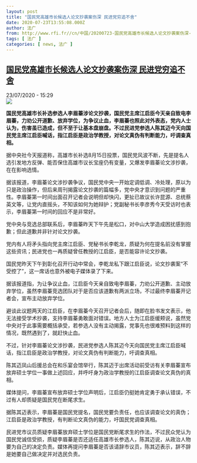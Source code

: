 ```yaml
---
layout: post
title: "国民党高雄市长候选人论文抄袭案伤深 民进党穷追不舍"
date: 2020-07-23T13:55:08.000Z
author: 法广
from: http://www.rfi.fr//cn/中国/20200723-国民党高雄市长候选人论文抄袭案伤深-民进党穷追不舍
tags: [ 法广 ]
categories: [ news, 法广 ]
---
```

<!--1595512508000-->
[国民党高雄市长候选人论文抄袭案伤深 民进党穷追不舍](http://www.rfi.fr//cn/%E4%B8%AD%E5%9B%BD/20200723-%E5%9B%BD%E6%B0%91%E5%85%9A%E9%AB%98%E9%9B%84%E5%B8%82%E9%95%BF%E5%80%99%E9%80%89%E4%BA%BA%E8%AE%BA%E6%96%87%E6%8A%84%E8%A2%AD%E6%A1%88%E4%BC%A4%E6%B7%B1-%E6%B0%91%E8%BF%9B%E5%85%9A%E7%A9%B7%E8%BF%BD%E4%B8%8D%E8%88%8D)
------

<div>
<div>23/07/2020 - 15:29</div><img src="https://s.rfi.fr/media/display/77117dda-cce8-11ea-a7fd-005056bf87d6/w:310/p:16x9/l%2Cw.jpg"><p><strong>国民党高雄市长补选参选人李眉蓁涉论文抄袭，国民党主席江启臣今天亲自致电李眉蓁，力劝公开道歉、放弃学位，为争议止血，李眉蓁也照此对外表态，党内人士认为，伤害虽已造成，但不至于让基本盘崩盘。不过民进党参选人陈其迈今天向国民党主席江启臣喊话，指江启臣是政治学教授，对论文真伪有判断能力，吁调查真相。</strong></p><div class="t-content__body u-clearfix"><div class="m-interstitial"></div><p>据中央社今天报道称，高雄市长补选8月15日投票，国民党风波不断，先是提名人选引发地方反弹、能否保住高雄市议长宝座仍有变量，又爆发李眉蓁论文涉抄袭，在在影响选情。</p><p>据该报道，李眉蓁论文涉抄袭争议，国民党中央一开始定调低调、冷处理，原以为只是政治操作，但后来周刊揭露论文抄袭的篇幅多，党中央才意识到问题的严重性。李眉蓁第一时间出面召开记者会说明但却快闪，更扯已故议长许昆源、总统蔡英文等，让党内直摇头，不知该如何为她辩护；党副秘书长李彦秀今天受访时也表示，李眉蓁第一时间的回应不是非常好。</p><p>党中央与竞选总部联系后，李眉蓁昨天下午先是松口，对中山大学造成困扰感到抱歉；但此道歉并非针对论文抄袭。</p><p>党内有人将矛头指向党主席江启臣、党秘书长李乾龙，质疑为何在提名前没有掌握这些资讯；民进党也一再质疑曾任教授的江启臣，是否能容许论文抄袭。</p><p>国民党昨天下午到彰化召开行动中常会，李乾龙私下跟江启臣说，论文抄袭案“不受控了”，这一席话也意外被电子媒体录了下来。</p><p>据该报道指，为让争议止血，江启臣今天亲自致电李眉蓁，力劝公开道歉、主动放弃学位，虽然李眉蓁竞选团队对于是否应该道歉有两派立场，不过最终李眉蓁开记者会，宣布主动放弃学位。</p><p>避谈此议题两天的江启臣，在李眉蓁今天召开记者会后，随即在脸书发文表示，他无法接受学术抄袭，支持李眉蓁勇敢面对错误。地方人士为江启臣缓颊说，虽然党中央对于此事需要概括承受，若参选人没有主动揭露，党事先也很难预料到这样的情况，既然遇到了，就赶快止血。</p><p>不过，针对李眉蓁论文涉抄袭，民进党参选人陈其迈今天向国民党主席江启臣喊话，指江启臣是政治学教授，对论文真伪有判断能力，吁调查真相。</p><p>陈其迈凤山后援总会在和乐宴会馆举行，陈其迈于出席活动前受访有关李眉蓁宣布放弃硕士学位一事做上述回应，并呼吁身为政治学教授的江启臣调查论文真伪的真相。</p><p>媒体提问，李眉蓁宣布放弃硕士学位声明后，江启臣仍挺她肯定勇于承认错误，不过有人却质疑是国民党在断尾求生。</p><p>据陈其迈表示，李眉蓁是国民党提名，国民党要负责任，也应该调查论文的真伪；江启臣是政治学教授，有判断论文真伪的能力，吁国民党调查真相。</p><p>民进党市议员质疑李眉蓁放弃硕士学位是国民党断尾求生的作法，不过民众党认为国民党诚信受损，质疑李眉蓁是否还适任高雄市长参选人，陈其迈说，从政治人物要为自己的决定负责。媒体再提问李眉蓁是否该请辞市议员，陈其迈表示，辞不辞是她要自己做决定并对选民负责。</p><div class="o-self-promo o-self-promo--nl o-self-promo--hidden" data-selfpromo-newsletter></div><div class="o-self-promo o-self-promo--app o-self-promo--hidden" data-selfpromo-app></div></div>
</div>
